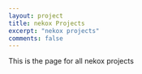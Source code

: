 ```yaml
---
layout: project
title: nekox Projects
excerpt: "nekox projects"
comments: false
---
```


This is the page for all nekox projects